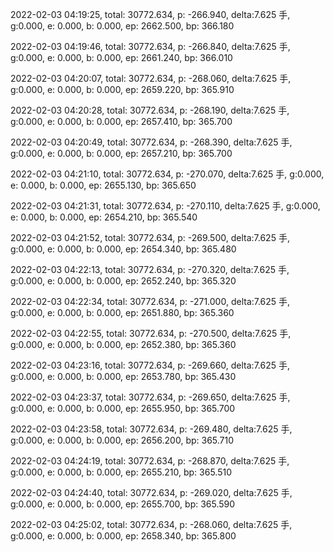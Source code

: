 2022-02-03 04:19:25, total: 30772.634, p: -266.940, delta:7.625 手, g:0.000, e: 0.000, b: 0.000, ep: 2662.500, bp: 366.180

2022-02-03 04:19:46, total: 30772.634, p: -266.840, delta:7.625 手, g:0.000, e: 0.000, b: 0.000, ep: 2661.240, bp: 366.010

2022-02-03 04:20:07, total: 30772.634, p: -268.060, delta:7.625 手, g:0.000, e: 0.000, b: 0.000, ep: 2659.220, bp: 365.910

2022-02-03 04:20:28, total: 30772.634, p: -268.190, delta:7.625 手, g:0.000, e: 0.000, b: 0.000, ep: 2657.410, bp: 365.700

2022-02-03 04:20:49, total: 30772.634, p: -268.390, delta:7.625 手, g:0.000, e: 0.000, b: 0.000, ep: 2657.210, bp: 365.700

2022-02-03 04:21:10, total: 30772.634, p: -270.070, delta:7.625 手, g:0.000, e: 0.000, b: 0.000, ep: 2655.130, bp: 365.650

2022-02-03 04:21:31, total: 30772.634, p: -270.110, delta:7.625 手, g:0.000, e: 0.000, b: 0.000, ep: 2654.210, bp: 365.540

2022-02-03 04:21:52, total: 30772.634, p: -269.500, delta:7.625 手, g:0.000, e: 0.000, b: 0.000, ep: 2654.340, bp: 365.480

2022-02-03 04:22:13, total: 30772.634, p: -270.320, delta:7.625 手, g:0.000, e: 0.000, b: 0.000, ep: 2652.240, bp: 365.320

2022-02-03 04:22:34, total: 30772.634, p: -271.000, delta:7.625 手, g:0.000, e: 0.000, b: 0.000, ep: 2651.880, bp: 365.360

2022-02-03 04:22:55, total: 30772.634, p: -270.500, delta:7.625 手, g:0.000, e: 0.000, b: 0.000, ep: 2652.380, bp: 365.360

2022-02-03 04:23:16, total: 30772.634, p: -269.660, delta:7.625 手, g:0.000, e: 0.000, b: 0.000, ep: 2653.780, bp: 365.430

2022-02-03 04:23:37, total: 30772.634, p: -269.650, delta:7.625 手, g:0.000, e: 0.000, b: 0.000, ep: 2655.950, bp: 365.700

2022-02-03 04:23:58, total: 30772.634, p: -269.480, delta:7.625 手, g:0.000, e: 0.000, b: 0.000, ep: 2656.200, bp: 365.710

2022-02-03 04:24:19, total: 30772.634, p: -268.870, delta:7.625 手, g:0.000, e: 0.000, b: 0.000, ep: 2655.210, bp: 365.510

2022-02-03 04:24:40, total: 30772.634, p: -269.020, delta:7.625 手, g:0.000, e: 0.000, b: 0.000, ep: 2655.700, bp: 365.590

2022-02-03 04:25:02, total: 30772.634, p: -268.060, delta:7.625 手, g:0.000, e: 0.000, b: 0.000, ep: 2658.340, bp: 365.800